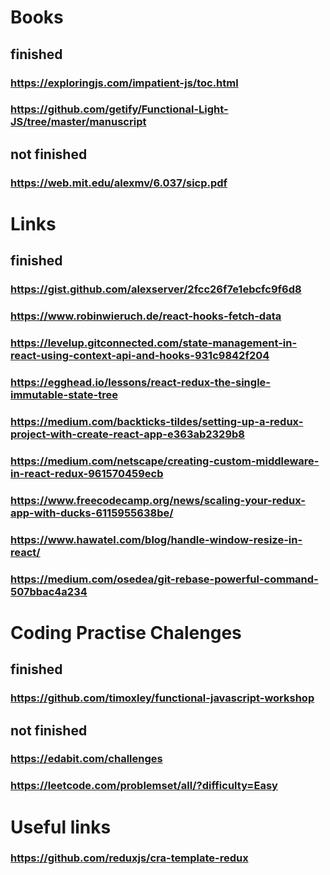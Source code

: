 # Books
## finished
### https://exploringjs.com/impatient-js/toc.html
### https://github.com/getify/Functional-Light-JS/tree/master/manuscript
## not finished
### https://web.mit.edu/alexmv/6.037/sicp.pdf

# Links
## finished
### https://gist.github.com/alexserver/2fcc26f7e1ebcfc9f6d8
### https://www.robinwieruch.de/react-hooks-fetch-data
### https://levelup.gitconnected.com/state-management-in-react-using-context-api-and-hooks-931c9842f204
### https://egghead.io/lessons/react-redux-the-single-immutable-state-tree
### https://medium.com/backticks-tildes/setting-up-a-redux-project-with-create-react-app-e363ab2329b8
### https://medium.com/netscape/creating-custom-middleware-in-react-redux-961570459ecb
### https://www.freecodecamp.org/news/scaling-your-redux-app-with-ducks-6115955638be/
### https://www.hawatel.com/blog/handle-window-resize-in-react/
### https://medium.com/osedea/git-rebase-powerful-command-507bbac4a234

# Coding Practise Chalenges
## finished
### https://github.com/timoxley/functional-javascript-workshop
## not finished
### https://edabit.com/challenges
### https://leetcode.com/problemset/all/?difficulty=Easy

# Useful links
### https://github.com/reduxjs/cra-template-redux